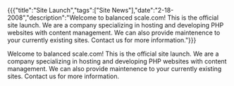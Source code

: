 {{{"title":"Site Launch","tags":["Site News"],"date":"2-18-2008","description":"Welcome to balanced scale.com!  This is the official site launch.  We are a company specializing in hosting and developing PHP websites with content management.  We can also provide maintenence to your currently existing sites.  Contact us for more information."}}}

Welcome to balanced scale.com!  This is the official site launch.  We are a company specializing in hosting and developing PHP websites with content management.  We can also provide maintenence to your currently existing sites.  Contact us for more information.